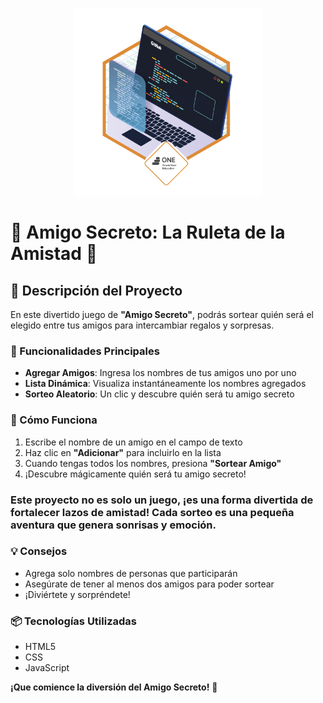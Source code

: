 <p align="center">
  <img src="https://github.com/NELSONBELENO/challenge-AmigoSecreto/blob/main/Badge-AmigoSecreto.webp" alt="Badge Spring" width="300"/>
</p>

# 🎲 Amigo Secreto: La Ruleta de la Amistad 🤝

## 🌟 Descripción del Proyecto

En este divertido juego de **"Amigo Secreto"**, podrás sortear quién será el elegido entre tus amigos para intercambiar regalos y sorpresas. 

### 🎯 Funcionalidades Principales

- **Agregar Amigos**: Ingresa los nombres de tus amigos uno por uno
- **Lista Dinámica**: Visualiza instantáneamente los nombres agregados
- **Sorteo Aleatorio**: Un clic y descubre quién será tu amigo secreto

### 🚀 Cómo Funciona

1. Escribe el nombre de un amigo en el campo de texto
2. Haz clic en **"Adicionar"** para incluirlo en la lista
3. Cuando tengas todos los nombres, presiona **"Sortear Amigo"**
4. ¡Descubre mágicamente quién será tu amigo secreto!

### Este proyecto no es solo un juego, ¡es una forma divertida de fortalecer lazos de amistad! Cada sorteo es una pequeña aventura que genera sonrisas y emoción.

### 💡 Consejos

- Agrega solo nombres de personas que participarán
- Asegúrate de tener al menos dos amigos para poder sortear
- ¡Diviértete y sorpréndete!

### 📦 Tecnologías Utilizadas

- HTML5
- CSS
- JavaScript

**¡Que comience la diversión del Amigo Secreto!** 🎉
